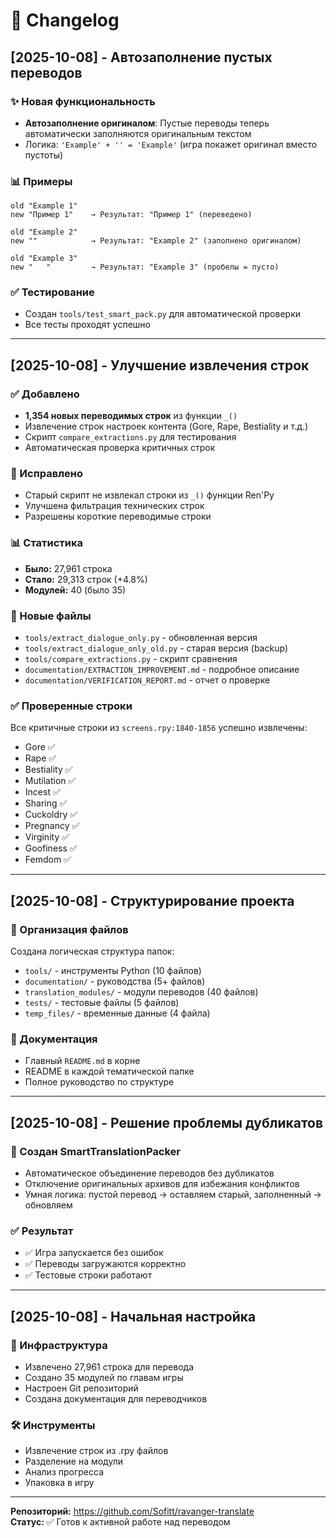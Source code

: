 # 📝 Changelog

## [2025-10-08] - Автозаполнение пустых переводов

### ✨ Новая функциональность
- **Автозаполнение оригиналом**: Пустые переводы теперь автоматически заполняются оригинальным текстом
- Логика: `'Example' + '' = 'Example'` (игра покажет оригинал вместо пустоты)

### 📊 Примеры
```renpy
old "Example 1"
new "Пример 1"    → Результат: "Пример 1" (переведено)

old "Example 2"  
new ""            → Результат: "Example 2" (заполнено оригиналом)

old "Example 3"
new "   "         → Результат: "Example 3" (пробелы = пусто)
```

### ✅ Тестирование
- Создан `tools/test_smart_pack.py` для автоматической проверки
- Все тесты проходят успешно

---

## [2025-10-08] - Улучшение извлечения строк

### ✅ Добавлено
- **1,354 новых переводимых строк** из функции `_()`
- Извлечение строк настроек контента (Gore, Rape, Bestiality и т.д.)
- Скрипт `compare_extractions.py` для тестирования
- Автоматическая проверка критичных строк

### 🔧 Исправлено
- Старый скрипт не извлекал строки из `_()` функции Ren'Py
- Улучшена фильтрация технических строк
- Разрешены короткие переводимые строки

### 📊 Статистика
- **Было:** 27,961 строка
- **Стало:** 29,313 строк (+4.8%)
- **Модулей:** 40 (было 35)

### 📁 Новые файлы
- `tools/extract_dialogue_only.py` - обновленная версия
- `tools/extract_dialogue_only_old.py` - старая версия (backup)
- `tools/compare_extractions.py` - скрипт сравнения
- `documentation/EXTRACTION_IMPROVEMENT.md` - подробное описание
- `documentation/VERIFICATION_REPORT.md` - отчет о проверке

### ✅ Проверенные строки
Все критичные строки из `screens.rpy:1840-1856` успешно извлечены:
- Gore ✅
- Rape ✅
- Bestiality ✅
- Mutilation ✅
- Incest ✅
- Sharing ✅
- Cuckoldry ✅
- Pregnancy ✅
- Virginity ✅
- Goofiness ✅
- Femdom ✅

---

## [2025-10-08] - Структурирование проекта

### 📁 Организация файлов
Создана логическая структура папок:
- `tools/` - инструменты Python (10 файлов)
- `documentation/` - руководства (5+ файлов)
- `translation_modules/` - модули переводов (40 файлов)
- `tests/` - тестовые файлы (5 файлов)
- `temp_files/` - временные данные (4 файла)

### 📄 Документация
- Главный `README.md` в корне
- README в каждой тематической папке
- Полное руководство по структуре

---

## [2025-10-08] - Решение проблемы дубликатов

### 🔧 Создан SmartTranslationPacker
- Автоматическое объединение переводов без дубликатов
- Отключение оригинальных архивов для избежания конфликтов
- Умная логика: пустой перевод → оставляем старый, заполненный → обновляем

### ✅ Результат
- ✅ Игра запускается без ошибок
- ✅ Переводы загружаются корректно
- ✅ Тестовые строки работают

---

## [2025-10-08] - Начальная настройка

### 🎯 Инфраструктура
- Извлечено 27,961 строка для перевода
- Создано 35 модулей по главам игры
- Настроен Git репозиторий
- Создана документация для переводчиков

### 🛠️ Инструменты
- Извлечение строк из .rpy файлов
- Разделение на модули
- Анализ прогресса
- Упаковка в игру

---

**Репозиторий:** https://github.com/Sofitt/ravanger-translate  
**Статус:** ✅ Готов к активной работе над переводом
